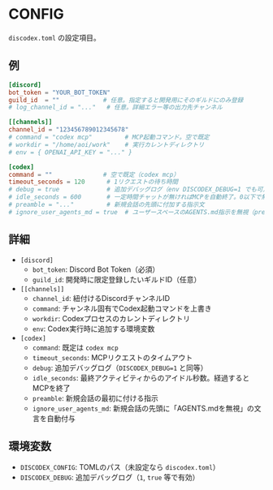 # CONFIG

`discodex.toml` の設定項目。

## 例
```toml
[discord]
bot_token = "YOUR_BOT_TOKEN"
guild_id  = ""            # 任意。指定すると開発用にそのギルドにのみ登録
# log_channel_id = "..."   # 任意。詳細エラー等の出力先チャンネル

[[channels]]
channel_id = "123456789012345678"
# command = "codex mcp"         # MCP起動コマンド。空で既定
# workdir = "/home/aoi/work"    # 実行カレントディレクトリ
# env = { OPENAI_API_KEY = "..." }

[codex]
command = ""              # 空で既定（codex mcp）
timeout_seconds = 120      # 1リクエストの待ち時間
# debug = true             # 追加デバッグログ（env DISCODEX_DEBUG=1 でも可）
# idle_seconds = 600       # 一定時間チャットが無ければMCPを自動終了。0以下で無効。
# preamble = "..."         # 新規会話の先頭に付加する指示文
# ignore_user_agents_md = true  # ユーザースペースのAGENTS.md指示を無視（preambleに明記）
```

## 詳細
- `[discord]`
  - `bot_token`: Discord Bot Token（必須）
  - `guild_id`: 開発時に限定登録したいギルドID（任意）
- `[[channels]]`
  - `channel_id`: 紐付けるDiscordチャンネルID
  - `command`: チャンネル固有でCodex起動コマンドを上書き
  - `workdir`: Codexプロセスのカレントディレクトリ
  - `env`: Codex実行時に追加する環境変数
- `[codex]`
  - `command`: 既定は `codex mcp`
  - `timeout_seconds`: MCPリクエストのタイムアウト
  - `debug`: 追加デバッグログ（`DISCODEX_DEBUG=1` と同等）
  - `idle_seconds`: 最終アクティビティからのアイドル秒数。経過するとMCPを終了
  - `preamble`: 新規会話の最初に付ける指示
  - `ignore_user_agents_md`: 新規会話の先頭に「AGENTS.mdを無視」の文言を自動付与

## 環境変数
- `DISCODEX_CONFIG`: TOMLのパス（未設定なら `discodex.toml`）
- `DISCODEX_DEBUG`: 追加デバッグログ（`1`, `true` 等で有効）
